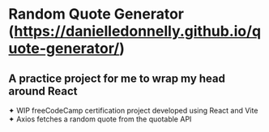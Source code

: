  # Random Quote Generator (https://danielledonnelly.github.io/quote-generator/)
 ## A practice project for me to wrap my head around React
  ✦ WIP freeCodeCamp certification project developed using React and Vite
  <br>✦ Axios fetches a random quote from the quotable API

